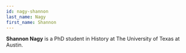 ```yaml
---
id: nagy-shannon
last_name: Nagy
first_name: Shannon
---
```

**Shannon Nagy** is a PhD student in History at The University of Texas at Austin.